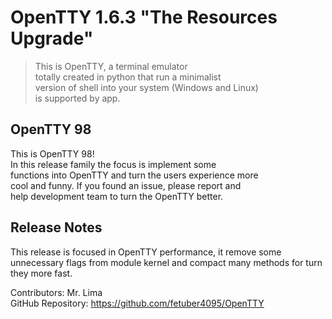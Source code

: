 # OpenTTY 1.6.3 "The Resources Upgrade"

> This is OpenTTY, a terminal emulator  
> totally created in python that run a minimalist  
> version of shell into your system (Windows and Linux)  
> is supported by app.  

## OpenTTY 98

This is OpenTTY 98!  
In this release family the focus is implement some  
functions into OpenTTY and turn the users experience more  
cool and funny. If you found an issue, please report and  
help development team to turn the OpenTTY better.  
 
## Release Notes  
 
This release is focused in OpenTTY performance, it remove 
some unnecessary flags from module kernel and compact many
methods for turn they more fast.


Contributors: Mr. Lima  
GitHub Repository: https://github.com/fetuber4095/OpenTTY  


